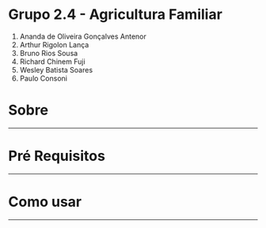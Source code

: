 # Grupo 2.4 - Agricultura Familiar

1. Ananda de Oliveira Gonçalves Antenor
1. Arthur Rigolon Lança
1. Bruno Rios Sousa
1. Richard Chinem Fuji
1. Wesley Batista Soares
1. Paulo Consoni



# Sobre

-------------------

# Pré Requisitos

----------------------


# Como usar

-----------------

